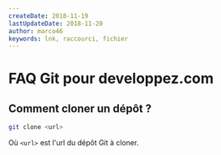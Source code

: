 ```yaml
---
createDate: 2018-11-19
lastUpdateDate: 2018-11-20
author: marco46
keywords: lnk, raccourci, fichier
---
```


# FAQ Git pour developpez.com

## Comment cloner un dépôt ?

```bash
git clone <url>
```

Où `<url>` est l'url du dépôt Git à cloner.
